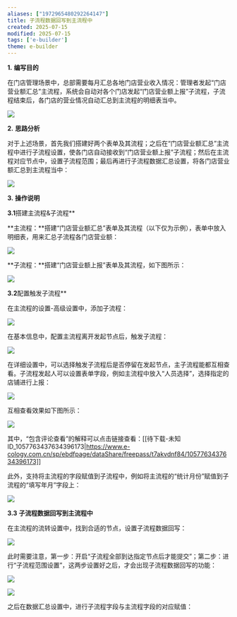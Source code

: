 ```yaml
---
aliases: ["1972965480292264147"]
title: 子流程数据回写到主流程中
created: 2025-07-15
modified: 2025-07-15
tags: ['e-builder']
theme: e-builder
---
```


**1.** **编写目的**

在门店管理场景中，总部需要每月汇总各地门店营业收入情况：管理者发起“门店营业额汇总”主流程，系统会自动对各个门店发起“门店营业额上报”子流程，子流程结束后，各门店的营业情况自动汇总到主流程的明细表当中。

![](https://myhelpdoc.oss-cn-heyuan.aliyuncs.com/mdimages/9753098af97ab8b3f28b568e2feb42ad.jpg)

**2.** **思路分析**

对于上述场景，首先我们搭建好两个表单及其流程；之后在“门店营业额汇总”主流程中进行子流程设置，使各门店自动接收到“门店营业额上报”子流程；然后在主流程对应节点中，设置子流程范围；最后再进行子流程数据汇总设置，将各门店营业额汇总到主流程当中：

![](https://myhelpdoc.oss-cn-heyuan.aliyuncs.com/mdimages/fcbec23e77f894fbeda5861d70a171cf.jpg)

**3.** **操作说明**

**3.1**搭建主流程&子流程**

**主流程：**搭建“门店营业额汇总”表单及其流程（以下仅为示例），表单中放入明细表，用来汇总子流程各门店营业额：

![](https://myhelpdoc.oss-cn-heyuan.aliyuncs.com/mdimages/010bf551b3fe2b9b1f8140a22fdf068b.jpg)

**子流程：**搭建“门店营业额上报”表单及其流程，如下图所示：

![](https://myhelpdoc.oss-cn-heyuan.aliyuncs.com/mdimages/3cf06f44659423e6f82ebd278a40ba85.jpg)

**3.2**配置触发子流程**

在主流程的设置-高级设置中，添加子流程：

![](https://myhelpdoc.oss-cn-heyuan.aliyuncs.com/mdimages/ab3d1061597d90ec7fd70db8623a8371.jpg)

在基本信息中，配置主流程离开发起节点后，触发子流程：

![](https://myhelpdoc.oss-cn-heyuan.aliyuncs.com/mdimages/9cd86dc46dbce6456eda0b018049d3b6.jpg)

在详细设置中，可以选择触发子流程后是否停留在发起节点，主子流程能都互相查看。子流程发起人可以设置表单字段，例如主流程中放入“人员选择”，选择指定的店铺进行上报：

![](https://myhelpdoc.oss-cn-heyuan.aliyuncs.com/mdimages/ee1b63058ac58e986230c3cfdc18dc74.jpg)

互相查看效果如下图所示：

![](https://myhelpdoc.oss-cn-heyuan.aliyuncs.com/mdimages/468db8ced06ef61cff7bd59fcceba020.jpg)

其中，“包含评论查看”的解释可以点击链接查看：[[待下载-未知ID_1057763437634396173|https://www.e-cology.com.cn/sp/ebdfpage/dataShare/freepass/t7akvdnf84/1057763437634396173]]

此外，支持将主流程的字段赋值到子流程中，例如将主流程的“统计月份”赋值到子流程的“填写年月”字段上：

![](https://myhelpdoc.oss-cn-heyuan.aliyuncs.com/mdimages/0b253df2317fa507a5fd872965b9e4c5.jpg)

**3.3** **子流程数据回写到主流程中**

在主流程的流转设置中，找到合适的节点，设置子流程数据回写：

![](https://myhelpdoc.oss-cn-heyuan.aliyuncs.com/mdimages/f7ca16885c9fb5fe5f7864ebd9797f2d.jpg)

此时需要注意，第一步：开启“子流程全部到达指定节点后才能提交”；第二步：进行“子流程范围设置”，这两步设置好之后，才会出现子流程数据回写的功能：

![](https://myhelpdoc.oss-cn-heyuan.aliyuncs.com/mdimages/1040da06b44fb29d5c410488e552367b.jpg)

![](https://myhelpdoc.oss-cn-heyuan.aliyuncs.com/mdimages/5b32d8a0d3d0fd235506eac1d24fce76.jpg)

之后在数据汇总设置中，进行子流程字段与主流程字段的对应赋值：


